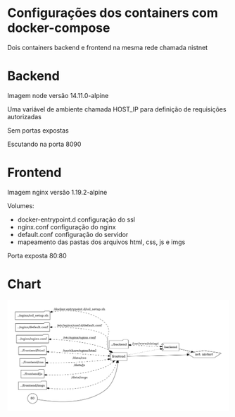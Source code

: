# Configurações dos containers com docker-compose

Dois containers backend e frontend na mesma rede chamada nistnet

# Backend

Imagem node versão 14.11.0-alpine

Uma variável de ambiente chamada HOST_IP para definição de requisições autorizadas

Sem portas expostas

Escutando na porta 8090

# Frontend

Imagem nginx versão 1.19.2-alpine

Volumes:

- docker-entrypoint.d configuração do ssl
- nginx.conf configuração do nginx 
- default.conf configuração do servidor
- mapeamento das pastas dos arquivos html, css, js e imgs

Porta exposta 80:80

# Chart 
![alt text](chart.png "docker-compose chart")